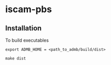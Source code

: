 # iscam-pbs

## Installation

To build executables

```
export ADMB_HOME = <path_to_admb/build/dist>

make dist
```
